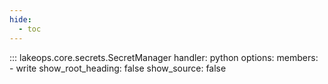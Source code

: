 ```yaml
---
hide:
  - toc
---
```


::: lakeops.core.secrets.SecretManager
    handler: python
    options:
        members:
            - write
        show_root_heading: false
        show_source: false